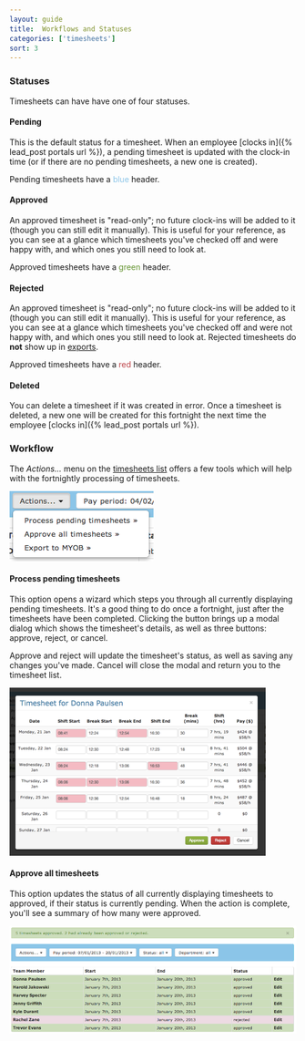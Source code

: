 ```yaml
---
layout: guide
title:  Workflows and Statuses
categories: ['timesheets']
sort: 3
---
```


### Statuses

Timesheets can have have one of four statuses.

#### Pending

This is the default status for a timesheet. When an employee [clocks in]({% lead_post portals url %}), a pending timesheet is updated with the clock-in time (or if there are no pending timesheets, a new one is created).

Pending timesheets have a <font color="#8bc5e8">blue</font> header.

#### Approved

An approved timesheet is "read-only"; no future clock-ins will be added to it (though you can still edit it manually). This is useful for your reference, as you can see at a glance which timesheets you've checked off and were happy with, and which ones you still need to look at.

Approved timesheets have a <font color="#669533">green</font> header.

#### Rejected

An approved timesheet is "read-only"; no future clock-ins will be added to it (though you can still edit it manually). This is useful for your reference, as you can see at a glance which timesheets you've checked off and were not happy with, and which ones you still need to look at. Rejected timesheets do **not** show up in [exports](../exports/).

Approved timesheets have a <font color="#bd4247">red</font> header.

#### Deleted

You can delete a timesheet if it was created in error. Once a timesheet is deleted, a new one will be created for this fortnight the next time the employee [clocks in]({% lead_post portals url %}).

### Workflow

The *Actions...* menu on the [timesheets list](../intro/) offers a few tools which will help with the fortnightly processing of timesheets.

![The timesheet actions... menu](/img/timesheets/timesheet_actions.png)

#### Process pending timesheets

This option opens a wizard which steps you through all currently displaying pending timesheets. It's a good thing to do once a fortnight, just after the timesheets have been completed. Clicking the button brings up a modal dialog which shows the timesheet's details, as well as three buttons: approve, reject, or cancel.

Approve and reject will update the timesheet's status, as well as saving any changes you've made. Cancel will close the modal and return you to the timesheet list.

![The modal dialog through which you can process pending timesheets](/img/timesheets/process_pending.png)

#### Approve all timesheets

This option updates the status of all currently displaying timesheets to approved, if their status is currently pending. When the action is complete, you'll see a summary of how many were approved.

![Most timesheets approved!](/img/timesheets/after_approve_all.png)